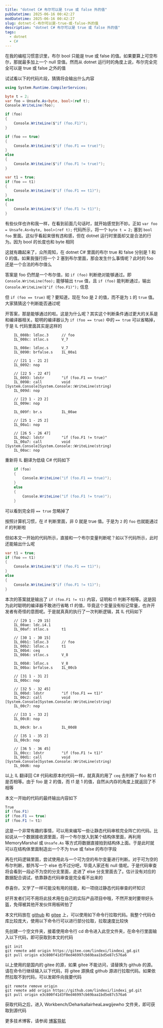 ```yaml
---
title: "dotnet C# 布尔可以是 true 或 false 外的值"
pubDatetime: 2025-06-16 00:42:27
modDatetime: 2025-06-16 00:42:27
slug: dotnet-C-布尔可以是-true-或-false-外的值
description: "dotnet C# 布尔可以是 true 或 false 外的值"
tags:
  - dotnet
  - C#
---
```





在我的编程习惯意识里，布尔 bool 只能是 true 或 false 的值。如果要算上可空布尔，那就最多加上一个 null 空值。然而从 dotnet 运行时的角度上说，布尔完全完全可以是 true 或 false 之外的值

<!--more-->


<!-- CreateTime:2025/06/16 08:42:27 -->

<!-- 发布 -->
<!-- 博客 -->

试试看以下的代码片段，猜猜将会输出什么内容

```csharp
using System.Runtime.CompilerServices;

byte t = 2;
var foo = Unsafe.As<byte, bool>(ref t);
Console.WriteLine(foo);

if (foo)
{
    Console.WriteLine($"if (foo.F1)");
}

if (foo == true)
{
    Console.WriteLine($"if (foo.F1 == true)");
}
else
{
    Console.WriteLine($"if (foo.F1 != true)");
}

var t1 = true;
if (foo == t1)
{
    Console.WriteLine($"if (foo.F1 == t1)");
}
else
{
    Console.WriteLine($"if (foo.F1 != t1)");
}
```

有些伙伴也许和我一样，在看到前面几句话时，就开始感觉到不妙。正如 `var foo = Unsafe.As<byte, bool>(ref t);` 代码所示，将一个 `byte t = 2;` 塞到 `bool foo` 里面。这似乎看起来很有违和感，但在 dotnet 运行时里面却又是合法的行为。因为 bool 的长度也和 byte 相同

这就有趣起来了，众所周知，在 dotnet C# 里面的布尔 true 和 false 分别是 1 和 0 的值。如果我强行将一个 2 塞到布尔里面，那会发生什么事情呢？此时的 foo 还是一个合法的布尔值么

答案是 foo 仍然是一个布尔值，如 `if (foo)` 判断绝对能够通过。即 `Console.WriteLine(foo);` 能够输出 `true` 值，且 `if (foo)` 能判断通过，输出 `Console.WriteLine($"if (foo.F1)");` 信息

但 `if (foo == true)` 呢？要知道，现在 foo 是 2 的值，而不是为 `1` 的 `true` 值。大家猜猜这个判断能否通过呢

开答案，那是能够通过的啦。这是为什么呢？其实这个判断条件通过更大的关系是和编译器相关。聪明的编译器认为 `if (foo == true)` 中的 `== true` 可以省略掉，于是 IL 代码里面其实是这样的

```
    IL_008b: ldloc.3      // foo
    IL_008c: stloc.s      V_7

    IL_008e: ldloc.s      V_7
    IL_0090: brfalse.s    IL_00a1

    // [21 1 - 21 2]
    IL_0092: nop

    // [22 5 - 22 47]
    IL_0093: ldstr        "if (foo.F1 == true)"
    IL_0098: call         void [System.Console]System.Console::WriteLine(string)
    IL_009d: nop

    // [23 1 - 23 2]
    IL_009e: nop

    IL_009f: br.s         IL_00ae

    // [25 1 - 25 2]
    IL_00a1: nop

    // [26 5 - 26 47]
    IL_00a2: ldstr        "if (foo.F1 != true)"
    IL_00a7: call         void [System.Console]System.Console::WriteLine(string)
    IL_00ac: nop
```

重新将 IL 翻译为低级 C# 代码如下

```csharp
    if (foo)
    {
        Console.WriteLine("if (foo.F1 == true)");
    }
    else
    {
        Console.WriteLine("if (foo.F1 != true)");
    }
```

可以看到完全将 `== true` 忽略掉了

按照计算机习惯，在 if 判断里面，非 0 就是 true 值。于是为 `2` 的 `foo` 也就能通过 if 的判断啦

但如本文一开始的代码所示，直接和一个布尔变量判断呢？如以下代码所示，此时还能输出什么呢

```csharp
var t1 = true;
if (foo == t1)
{
    Console.WriteLine($"if (foo.F1 == t1)");
}
else
{
    Console.WriteLine($"if (foo.F1 != t1)");
}
```

本次的答案就是输出了 `if (foo.F1 != t1)` 内容，证明和 t1 判断不相等。这是因为此时聪明的编译器不敢进行省略 t1 的值，毕竟这个变量没有标记常量，也许开发者有奇怪的意图呢。于是就真真的执行了一次判断逻辑，其 IL 代码如下

```
    // [29 1 - 29 15]
    IL_00ae: ldc.i4.1
    IL_00af: stloc.s      t1

    // [30 1 - 30 15]
    IL_00b1: ldloc.3      // foo
    IL_00b2: ldloc.s      t1
    IL_00b4: ceq
    IL_00b6: stloc.s      V_8

    IL_00b8: ldloc.s      V_8
    IL_00ba: brfalse.s    IL_00cb

    // [31 1 - 31 2]
    IL_00bc: nop

    // [32 5 - 32 45]
    IL_00bd: ldstr        "if (foo.F1 == t1)"
    IL_00c2: call         void [System.Console]System.Console::WriteLine(string)
    IL_00c7: nop

    // [33 1 - 33 2]
    IL_00c8: nop

    IL_00c9: br.s         IL_00d8

    // [35 1 - 35 2]
    IL_00cb: nop

    // [36 5 - 36 45]
    IL_00cc: ldstr        "if (foo.F1 != t1)"
    IL_00d1: call         void [System.Console]System.Console::WriteLine(string)
    IL_00d6: nop
```

以上 IL 翻译回 C# 代码和原本的代码一样，就真真的用了 `ceq` 去判断了 foo 和 t1 是否相等。由于 foo 是 2 的值，而 t1 是 1 的值，自然从内存的角度上就返回了不相等

本文一开始的代码的最终输出内容如下

```csharp
True
if (foo.F1)
if (foo.F1 == true)
if (foo.F1 != t1)
```

这是一个非常有趣的事情，可以用来编写一些让静态代码审核完全阵亡的代码。比如说从一个数据接收源里面，将一个布尔放入到某个结构体里面，再利用 MemoryMarshal 或 `Unsafe.As` 等方式将数据直接拍到结构体上面。于是此时就可以在结构体里面制造出一个不为 true 或 false 的布尔字段

再在代码逻辑里面，尝试使用此与一个可为空的布尔变量进行判断。对于可为空的布尔判断，额外写一个 else 也不过分吧，毕竟人家还有 null 值呢。于是代码审查将会看到一段必不为空的分支里面，走进了 else 分支里面去了。估计没有对应的数据配合调试，依靠静态代码审查是完全看不出来的

恭喜你，又学了一样可能没有用的技能，和一项绕过静态代码审查的坏知识

好开发者们可不用将此技术用在自己的实际产品项目中哦，不然开发时要带好头盔，免得被其他开发伙伴用板砖拍了

本文代码放在 [github](https://github.com/lindexi/lindexi_gd/tree/e3c800f41d3f0ed46997cb69baa1bd5e87c576a6/Workbench/DeharkallairheaLawgijewho) 和 [gitee](https://gitee.com/lindexi/lindexi_gd/blob/e3c800f41d3f0ed46997cb69baa1bd5e87c576a6/Workbench/DeharkallairheaLawgijewho) 上，可以使用如下命令行拉取代码。我整个代码仓库比较庞大，使用以下命令行可以进行部分拉取，拉取速度比较快

先创建一个空文件夹，接着使用命令行 cd 命令进入此空文件夹，在命令行里面输入以下代码，即可获取到本文的代码

```
git init
git remote add origin https://gitee.com/lindexi/lindexi_gd.git
git pull origin e3c800f41d3f0ed46997cb69baa1bd5e87c576a6
```

以上使用的是国内的 gitee 的源，如果 gitee 不能访问，请替换为 github 的源。请在命令行继续输入以下代码，将 gitee 源换成 github 源进行拉取代码。如果依然拉取不到代码，可以发邮件向我要代码

```
git remote remove origin
git remote add origin https://github.com/lindexi/lindexi_gd.git
git pull origin e3c800f41d3f0ed46997cb69baa1bd5e87c576a6
```

获取代码之后，进入 Workbench/DeharkallairheaLawgijewho 文件夹，即可获取到源代码

更多技术博客，请参阅 [博客导航](https://blog.lindexi.com/post/%E5%8D%9A%E5%AE%A2%E5%AF%BC%E8%88%AA.html )

